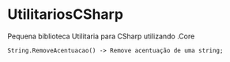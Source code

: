 # UtilitariosCSharp
Pequena biblioteca Utilitaria para CSharp utilizando .Core

    String.RemoveAcentuacao() -> Remove acentuação de uma string;
